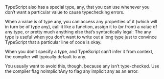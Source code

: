 TypeScript also has a special type, any, that you can use whenever you don’t want a particular value to cause typechecking errors.

When a value is of type any, you can access any properties of it (which will in turn be of type any), call it like a function, assign it to (or from) a value of any type, or pretty much anything else that’s syntactically legal:
The any type is useful when you don’t want to write out a long type just to convince TypeScript that a particular line of code is okay.

When you don’t specify a type, and TypeScript can’t infer it from context, the compiler will typically default to any.

You usually want to avoid this, though, because any isn’t type-checked. Use the compiler flag noImplicitAny to flag any implicit any as an error.